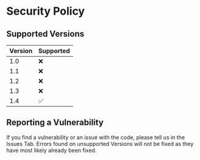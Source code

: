 # Security Policy

## Supported Versions

| Version | Supported          |
| ------- | ------------------ |
| 1.0   | :x: |
| 1.1   | :x: |
| 1.2   | :x: |
| 1.3   | :x: |
| 1.4   | :white_check_mark: |


## Reporting a Vulnerability

If you find a vulnerability or an issue with the code, please tell us in the Issues Tab. Errors found on unsupported Versions will not be fixed as they have most likely already been fixed.
